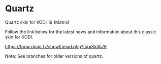 # Quartz 


Quartz skin for KODI 19 (Matrix)

Follow the link below for the latest news and information about this classic skin for KODI.

https://forum.kodi.tv/showthread.php?tid=353579

Note: See branches for older versions of quartz.
